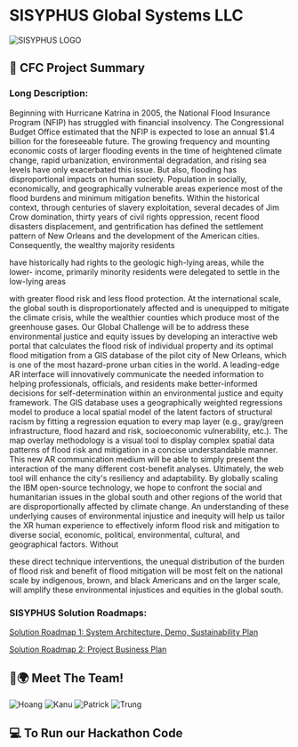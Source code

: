 # SISYPHUS Global Systems LLC
![SISYPHUS LOGO](https://user-images.githubusercontent.com/81652014/120048744-c25c6200-bfcc-11eb-9f3f-9610a960c635.jpg)

## &#128221; CFC Project Summary

### Long Description:
Beginning with Hurricane Katrina in 2005, the National Flood Insurance Program
(NFIP) has struggled with financial insolvency. The Congressional Budget Office
estimated that the NFIP is expected to lose an annual $1.4 billion for the
foreseeable future. The growing frequency and mounting economic costs of larger
flooding events in the time of heightened climate change, rapid urbanization,
environmental degradation, and rising sea levels have only exacerbated this issue.
But also, flooding has disproportional impacts on human society. Population in
socially, economically, and geographically vulnerable areas experience most of
the flood burdens and minimum mitigation benefits. Within the historical context,
through centuries of slavery exploitation, several decades of Jim Crow domination,
thirty years of civil rights oppression, recent flood disasters displacement, and
gentrification has defined the settlement pattern of New Orleans and the
development of the American cities. Consequently, the wealthy majority residents

have historically had rights to the geologic high-lying areas, while the lower-
income, primarily minority residents were delegated to settle in the low-lying areas

with greater flood risk and less flood protection. At the international scale, the
global south is disproportionately affected and is unequipped to mitigate the
climate crisis, while the wealthier counties which produce most of the greenhouse
gases. Our Global Challenge will be to address these environmental justice and
equity issues by developing an interactive web portal that calculates the flood risk
of individual property and its optimal flood mitigation from a GIS database of the
pilot city of New Orleans, which is one of the most hazard-prone urban cities in the
world. A leading-edge AR interface will innovatively communicate the needed
information to helping professionals, officials, and residents make better-informed
decisions for self-determination within an environmental justice and equity
framework. The GIS database uses a geographically weighted regressions model
to produce a local spatial model of the latent factors of structural racism by fitting
a regression equation to every map layer (e.g., gray/green infrastructure, flood
hazard and risk, socioeconomic vulnerability, etc.). The map overlay methodology
is a visual tool to display complex spatial data patterns of flood risk and mitigation
in a concise understandable manner. This new AR communication medium will be
able to simply present the interaction of the many different cost-benefit analyses.
Ultimately, the web tool will enhance the city's resiliency and adaptability. By
globally scaling the IBM open-source technology, we hope to confront the social
and humanitarian issues in the global south and other regions of the world that are
disproportionally affected by climate change. An understanding of these underlying
causes of environmental injustice and inequity will help us tailor the XR human
experience to effectively inform flood risk and mitigation to diverse social,
economic, political, environmental, cultural, and geographical factors. Without

these direct technique interventions, the unequal distribution of the burden of flood
risk and benefit of flood mitigation will be most felt on the national scale by
indigenous, brown, and black Americans and on the larger scale, will amplify these
environmental injustices and equities in the global south.

### SISYPHUS Solution Roadmaps:
[Solution Roadmap 1: System Architecture, Demo, Sustainability Plan](https://github.com/trungvu08/SISYPHUS_GLOBAL_SYSTEMS/files/6563669/SISYPHUS_Solution.Roadmap.1.System.Architecture.Demo.Sustainablity.Plan.pdf)

[Solution Roadmap 2: Project Business Plan](https://github.com/trungvu08/SISYPHUS_GLOBAL_SYSTEMS/files/6563639/SISYPHUS_Solution_Roadmap_2_Work.PlanFundingCollaborationPlan.pdf)

## &#128129;&#127757; Meet The Team!
![Hoang](https://user-images.githubusercontent.com/81652014/120049355-8b874b80-bfce-11eb-8f64-b72ccb9e9d6d.png)
![Kanu](https://user-images.githubusercontent.com/81652014/120049354-89bd8800-bfce-11eb-9d59-04aefd29cd34.png)
![Patrick](https://user-images.githubusercontent.com/81652014/120049352-87f3c480-bfce-11eb-9e46-ac36777501a9.png)
![Trung](https://user-images.githubusercontent.com/81652014/120049347-84f8d400-bfce-11eb-9192-cd3162eff608.png)

## &#128187; To Run our Hackathon Code




